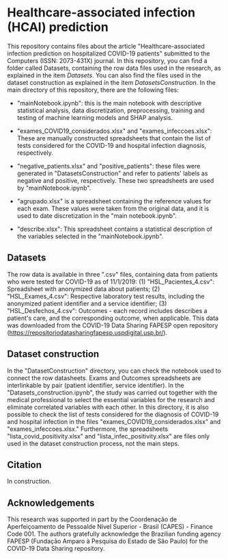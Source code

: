 # Healthcare-associated infection (HCAI) prediction
This repository contains files about the article "Healthcare-associated infection prediction on hospitalized COVID-19 patients" submitted to the Computers (ISSN: 2073-431X) journal. In this repository, you can find a folder called Datasets, containing the row data files used in the research, as explained in the item *Datasets*. You can also find the files used in the dataset construction as explained in the item *DatasetsConstruction*. In the main directory of this repository, there are the following files:

- "mainNotebook.ipynb": this is the main notebook with descriptive statistical analysis, data discretization, preprocessing, training and testing of machine learning models and SHAP analysis.

- "exames_COVID19_considerados.xlsx" and "exames_infeccoes.xlsx": These are manually constructed spreadsheets that contain the list of tests considered for the COVID-19 and hospital infection diagnosis, respectively.

- "negative_patients.xlsx" and "positive_patients": these files were generated in "DatasetsConstruction" and refer to patients' labels as negative and positive, respectively. These two spreadsheets are used by "mainNotebook.ipynb".

- "agrupado.xlsx" is a spreadsheet containing the reference values for each exam. These values were taken from the original data, and it is used to date discretization in the "main notebook.ipynb".

- "describe.xlsx": This spreadsheet contains a statistical description of the variables selected in the "mainNotebook.ipynb".


## Datasets
The row data is available in three ".csv" files, containing data from patients who were tested for COVID-19 as of 11/1/2019: (1) "HSL_Pacientes_4.csv": Spreadsheet with anonymized data about patients; (2) "HSL_Exames_4.csv": Respective laboratory test results, including the anonymized patient identifier and a service identifier; (3) "HSL_Desfechos_4.csv": Outcomes - each record includes describes a patient's care, and the corresponding outcome, when applicable. This data was downloaded from the COVID-19 Data Sharing FAPESP open repository (https://repositoriodatasharingfapesp.uspdigital.usp.br/).

## Dataset construction
In the "DatasetConstruction" directory, you can check the notebook used to connect the row datasheets. Exams and Outcomes spreadsheets are interlinkable by pair (patient identifier, service identifier). In the "Datasets_construction.ipynb", the study was carried out together with the medical professional to select the essential variables for the research and eliminate correlated variables with each other. In this directory, it is also possible to check the list of tests considered for the diagnosis of COVID-19 and hospital infection in the files "exames_COVID19_considerados.xlsx" and "exames_infeccoes.xlsx." Furthermore, the spreadsheets "lista_covid_positivity.xlsx" and "lista_infec_positivity.xlsx" are files only used in the dataset construction process, not the main steps.


## Citation
In construction. 

## Acknowledgements
This research was supported in part by the Coordenação de Aperfeiçoamento de Pessoalde Nível Superior - Brasil (CAPES) - Finance Code 001. The authors gratefully acknowledge the Brazilian funding agency FAPESP (Fundação Amparo à Pesquisa do Estado de São Paulo) for the COVID-19 Data Sharing repository.
